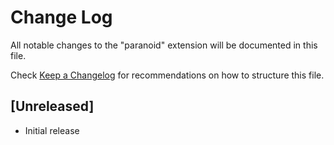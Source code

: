 # Change Log

All notable changes to the "paranoid" extension will be documented in this file.

Check [Keep a Changelog](http://keepachangelog.com/) for recommendations on how to structure this file.

## [Unreleased]

- Initial release

